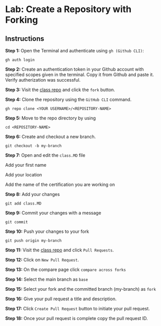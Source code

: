 # Lab: Create a Repository with Forking

## Instructions

__Step 1:__ Open the Terminal and authenticate using `gh (Github CLI)`:
```
gh auth login
```

__Step 2:__ Create an authentication token in your Github account with specified scopes given in the terminal. Copy it from Github and paste it. Verify autherization was successful.

__Step 3:__ Visit the [class repo](https://github.com/Meta-Front-End-Developer-PC/m3l2_forking_lab) and click the `fork` button.

__Step 4:__ Clone the repository using the `GitHub CLI` command.
```
gh repo clone <YOUR USERNAME>/<REPOSITORY-NAME>
```

__Step 5:__ Move to the repo directory by using 
```
cd <REPOSITORY-NAME>
```

__Step 6:__ Create and checkout a new branch.
```
git checkout -b my-branch
```

__Step 7:__ Open and edit the `class.MD` file

Add your first name

Add your location

Add the name of the certification you are working on

__Step 8:__ Add your changes
```
git add class.MD
```

__Step 9:__ Commit your changes with a message
```
git commit
```

__Step 10:__ Push your changes to your fork
```
git push origin my-branch
```

__Step 11:__ Visit the [class repo](https://github.com/Meta-Front-End-Developer-PC/m3l2_forking_lab) and click `Pull Requests`.

__Step 12:__ Click on `New Pull Request`.

__Step 13:__ On the compare page click `compare across forks`

__Step 14:__ Select the main branch as `base`

__Step 15:__ Select your fork and the committed branch (my-branch) as `fork`

__Step 16:__ Give your pull request a title and description.

__Step 17:__ Click `Create Pull Request` button to initiate your pull request.

__Step 18:__ Once your pull request is complete copy the pull request ID.